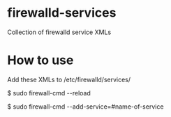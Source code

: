 # firewalld-services
Collection of firewalld service XMLs

# How to use

Add these XMLs to /etc/firewalld/services/

$ sudo firewall-cmd --reload

$ sudo firewall-cmd --add-service=#name-of-service
